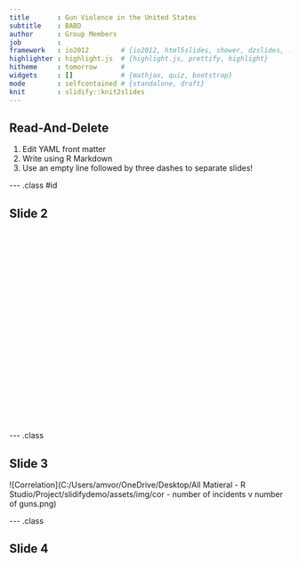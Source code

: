 ```yaml
---
title       : Gun Violence in the United States
subtitle    : BABD
author      : Group Members
job         : 
framework   : io2012        # {io2012, html5slides, shower, dzslides, ...}
highlighter : highlight.js  # {highlight.js, prettify, highlight}
hitheme     : tomorrow      # 
widgets     : []            # {mathjax, quiz, bootstrap}
mode        : selfcontained # {standalone, draft}
knit        : slidify::knit2slides
---
```


## Read-And-Delete

1. Edit YAML front matter
2. Write using R Markdown
3. Use an empty line followed by three dashes to separate slides!

--- .class #id 

## Slide 2
<!-- GeoChart generated in R 3.5.1 by googleVis 0.6.3 package -->
<!-- Mon Dec 03 12:50:29 2018 -->


<!-- jsHeader -->
<script type="text/javascript">
 
// jsData 
function gvisDataGeoChartID400c2dc7187b () {
var data = new google.visualization.DataTable();
var datajson =
[
 [
"alabama",
0.14
],
[
"alaska",
0
],
[
"arizona",
0.44
],
[
"arkansas",
0
],
[
"california",
0.74
],
[
"colorado",
0.43
],
[
"connecticut",
1
],
[
"delaware",
1
],
[
"florida",
0.37
],
[
"georgia",
0.29
],
[
"hawaii",
1
],
[
"idaho",
0
],
[
"illinois",
0.56
],
[
"indiana",
0.22
],
[
"iowa",
0.25
],
[
"kansas",
0
],
[
"kentucky",
0.17
],
[
"kentucky",
0.17
],
[
"louisiana",
0.17
],
[
"maine",
0.5
],
[
"maryland",
0.88
],
[
"massachusetts",
1
],
[
"michigan",
0.36
],
[
"minnesota",
0.63
],
[
"mississippi",
0.25
],
[
"missouri",
0.25
],
[
"montana",
0
],
[
"nebraska",
0.33
],
[
"nevada",
0.25
],
[
"new hampshire",
0.5
],
[
"new jersey",
0.5
],
[
"new mexico",
0.67
],
[
"new york",
0.67
],
[
"north carolina",
0.23
],
[
"north dakota",
0
],
[
"ohio",
0.25
],
[
"oklahoma",
0
],
[
"oregon",
0.8
],
[
"pennsylvania",
0.28
],
[
"rhode island",
1
],
[
"south carolina",
0.14
],
[
"south dakota",
0
],
[
"tennessee",
0.22
],
[
"texas",
0.31
],
[
"utah",
0
],
[
"vermont",
1
],
[
"virginia",
0.27
],
[
"washington",
0.6
],
[
"west virginia",
1
],
[
"wisconsin",
0.38
],
[
"wyoming",
0
] 
];
data.addColumn('string','state');
data.addColumn('number','pct.d');
data.addRows(datajson);
return(data);
}
 
// jsDrawChart
function drawChartGeoChartID400c2dc7187b() {
var data = gvisDataGeoChartID400c2dc7187b();
var options = {};
options["width"] = 556;
options["height"] = 347;
options["region"] = "US";
options["displaymode"] = "regions";
options["resolution"] = "provinces";
options["colorAxis"] = {colors:['red', 'blue']};

    var chart = new google.visualization.GeoChart(
    document.getElementById('GeoChartID400c2dc7187b')
    );
    chart.draw(data,options);
    

}
  
 
// jsDisplayChart
(function() {
var pkgs = window.__gvisPackages = window.__gvisPackages || [];
var callbacks = window.__gvisCallbacks = window.__gvisCallbacks || [];
var chartid = "geochart";
  
// Manually see if chartid is in pkgs (not all browsers support Array.indexOf)
var i, newPackage = true;
for (i = 0; newPackage && i < pkgs.length; i++) {
if (pkgs[i] === chartid)
newPackage = false;
}
if (newPackage)
  pkgs.push(chartid);
  
// Add the drawChart function to the global list of callbacks
callbacks.push(drawChartGeoChartID400c2dc7187b);
})();
function displayChartGeoChartID400c2dc7187b() {
  var pkgs = window.__gvisPackages = window.__gvisPackages || [];
  var callbacks = window.__gvisCallbacks = window.__gvisCallbacks || [];
  window.clearTimeout(window.__gvisLoad);
  // The timeout is set to 100 because otherwise the container div we are
  // targeting might not be part of the document yet
  window.__gvisLoad = setTimeout(function() {
  var pkgCount = pkgs.length;
  google.load("visualization", "1", { packages:pkgs, callback: function() {
  if (pkgCount != pkgs.length) {
  // Race condition where another setTimeout call snuck in after us; if
  // that call added a package, we must not shift its callback
  return;
}
while (callbacks.length > 0)
callbacks.shift()();
} });
}, 100);
}
 
// jsFooter
</script>
 
<!-- jsChart -->  
<script type="text/javascript" src="https://www.google.com/jsapi?callback=displayChartGeoChartID400c2dc7187b"></script>
 
<!-- divChart -->
  
<div id="GeoChartID400c2dc7187b" 
  style="width: 556; height: 347;">
</div>

--- .class

## Slide 3

![Correlation](C:/Users/amvor/OneDrive/Desktop/All Matieral - R Studio/Project/slidifydemo/assets/img/cor - number of incidents v number of guns.png)

--- .class

## Slide 4
